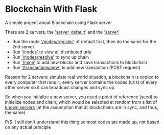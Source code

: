 # Blockchain With Flask

A simple project about Blockchain using Flask server

There are 2 servers, the ['server_default'](default/server_default.py) and the ['server'](server.py)

* Run the route ['/nodes/register']() of default first, then do the same for the 2nd server.
* Run ['/nodes']() to view all distributed urls
* Run ['/nodes/resolve']() to sync up chain
* Run ['/mine']() to add new blocks and save transactions to blockchain
* Run ['/transactions/new']() to add new transaction (POST request)

Reason for 2 servers: simulate real world situation, a blockchain is copied to every computer that runs it, every server contains the nodes (urls) of every other server so it can broadcast changes and sync up. 

So when you initialize a new server, you need a point of reference (seed) to initialize nodes and chain, which would be selected at random from a list of [known servers](known_nodes.yaml) (at the assumption that all blockchains are in sync, and thus, the same)

P/S: I still don't understand this thing so most codes are made up, not based on any actual principle